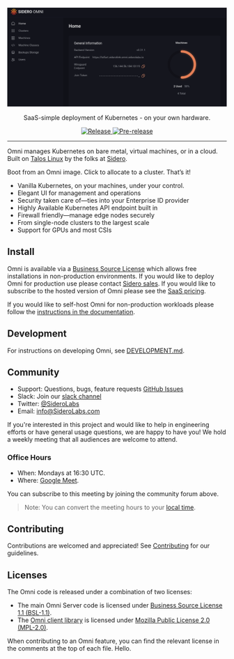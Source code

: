 <!-- markdownlint-disable first-line-heading sentences-per-line -->

![Omni screenshot](docs/img/omni.png)

<p align="center">
  <p align="center">SaaS-simple deployment of Kubernetes - on your own hardware.</p>
  <p align="center">
    <a href="https://github.com/siderolabs/omni/releases/latest">
      <img alt="Release" src="https://img.shields.io/github/release/siderolabs/omni.svg?logo=github&logoColor=white&style=flat-square">
    </a>
    <a href="https://github.com/siderolabs/omni/releases/latest">
      <img alt="Pre-release" src="https://img.shields.io/github/release-pre/siderolabs/omni.svg?label=pre-release&logo=GitHub&logoColor=white&style=flat-square">
    </a>
  </p>
</p>

---

Omni manages Kubernetes on bare metal, virtual machines, or in a cloud.
Built on [Talos Linux](https://talos.dev) by the folks at [Sidero](https://siderolabs.com).

Boot from an Omni image. Click to allocate to a cluster. That’s it!

- Vanilla Kubernetes, on your machines, under your control.
- Elegant UI for management and operations
- Security taken care of—ties into your Enterprise ID provider
- Highly Available Kubernetes API endpoint built in
- Firewall friendly—manage edge nodes securely
- From single-node clusters to the largest scale
- Support for GPUs and most CSIs

## Install

Omni is available via a [Business Source License](LICENSE) which allows free installations in non-production environments. If you would like to deploy Omni for production use please contact [Sidero sales](mailto:sales@siderolabs.com). If you would like to subscribe to the hosted version of Omni please see the [SaaS pricing](https://www.siderolabs.com/pricing/).

If you would like to self-host Omni for non-production workloads please follow the [instructions in the documentation](https://omni.siderolabs.com/how-to-guides/self_hosted/index).

## Development

For instructions on developing Omni, see [DEVELOPMENT.md](DEVELOPMENT.md).

## Community

- Support: Questions, bugs, feature requests [GitHub Issues](https://github.com/siderolabs/omni/issues)
- Slack: Join our [slack channel](https://slack.dev.talos-systems.io)
- Twitter: [@SideroLabs](https://twitter.com/SideroLabs)
- Email: [info@SideroLabs.com](mailto:info@SideroLabs.com)

If you're interested in this project and would like to help in engineering efforts or have general usage questions, we are happy to have you!
We hold a weekly meeting that all audiences are welcome to attend.

### Office Hours

- When: Mondays at 16:30 UTC.
- Where: [Google Meet](https://meet.google.com/day-pxhv-zky).

You can subscribe to this meeting by joining the community forum above.

> Note: You can convert the meeting hours to your [local time](https://everytimezone.com/s/599e61d6).

## Contributing

Contributions are welcomed and appreciated!
See [Contributing](CONTRIBUTING.md) for our guidelines.

## Licenses

The Omni code is released under a combination of two licenses:

- The main Omni Server code is licensed under [Business Source License 1.1 (BSL-1.1)](LICENSE).
- The [Omni client library](client) is licensed under [Mozilla Public License 2.0 (MPL-2.0)](client/LICENSE).

When contributing to an Omni feature, you can find the relevant license in the comments at the top of each file.
Hello.
